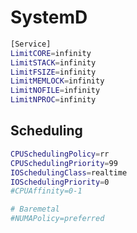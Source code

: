 # SystemD

```bash
[Service]
LimitCORE=infinity
LimitSTACK=infinity
LimitFSIZE=infinity
LimitMEMLOCK=infinity
LimitNOFILE=infinity
LimitNPROC=infinity
```

## Scheduling

```bash
CPUSchedulingPolicy=rr
CPUSchedulingPriority=99
IOSchedulingClass=realtime
IOSchedulingPriority=0
#CPUAffinity=0-1

# Baremetal
#NUMAPolicy=preferred
```
